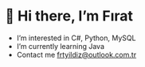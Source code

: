 # **👋 Hi there, I’m Fırat**
- I’m interested in C#, Python, MySQL
- I’m currently learning Java
- Contact me frtyildiz@outlook.com.tr 

<!---
frtyildiz/frtyildiz is a ✨ special ✨ repository because its `README.md` (this file) appears on your GitHub profile.
You can click the Preview link to take a look at your changes.
--->
